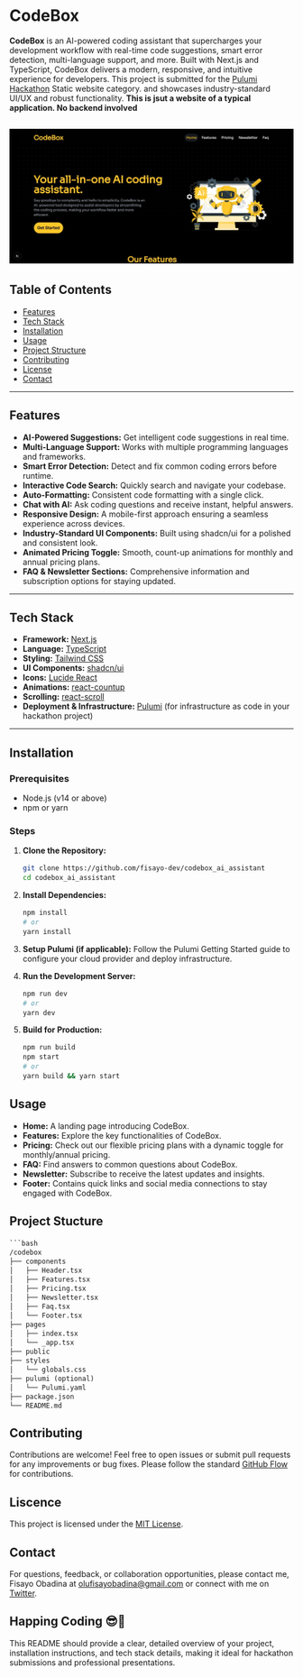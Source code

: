 # CodeBox

**CodeBox** is an AI-powered coding assistant that supercharges your development workflow with real-time code suggestions, smart error detection, multi-language support, and more. Built with Next.js and TypeScript, CodeBox delivers a modern, responsive, and intuitive experience for developers. This project is submitted for the [Pulumi Hackathon](https://dev.to/devteam/announcing-the-pulumi-deploy-and-document-challenge-3000-in-prizes-887?) Static website category. and showcases industry-standard UI/UX and robust functionality. **This is jsut a website of a typical application. No backend involved**

[![CodeBox App Image](./public/Codebox_bg_img.jpg)]()
---

## Table of Contents

- [Features](#features)
- [Tech Stack](#tech-stack)
- [Installation](#installation)
- [Usage](#usage)
- [Project Structure](#project-structure)
- [Contributing](#contributing)
- [License](#license)
- [Contact](#contact)

---

## Features

- **AI-Powered Suggestions:** Get intelligent code suggestions in real time.
- **Multi-Language Support:** Works with multiple programming languages and frameworks.
- **Smart Error Detection:** Detect and fix common coding errors before runtime.
- **Interactive Code Search:** Quickly search and navigate your codebase.
- **Auto-Formatting:** Consistent code formatting with a single click.
- **Chat with AI:** Ask coding questions and receive instant, helpful answers.
- **Responsive Design:** A mobile-first approach ensuring a seamless experience across devices.
- **Industry-Standard UI Components:** Built using shadcn/ui for a polished and consistent look.
- **Animated Pricing Toggle:** Smooth, count-up animations for monthly and annual pricing plans.
- **FAQ & Newsletter Sections:** Comprehensive information and subscription options for staying updated.

---

## Tech Stack

- **Framework:** [Next.js](https://nextjs.org/)
- **Language:** [TypeScript](https://www.typescriptlang.org/)
- **Styling:** [Tailwind CSS](https://tailwindcss.com/)
- **UI Components:** [shadcn/ui](https://ui.shadcn.com/)
- **Icons:** [Lucide React](https://lucide.dev/)
- **Animations:** [react-countup](https://www.npmjs.com/package/react-countup)
- **Scrolling:** [react-scroll](https://www.npmjs.com/package/react-scroll)
- **Deployment & Infrastructure:** [Pulumi](https://www.pulumi.com/) (for infrastructure as code in your hackathon project)

---

## Installation

### Prerequisites

- Node.js (v14 or above)
- npm or yarn

### Steps

1. **Clone the Repository:**

   ```bash
   git clone https://github.com/fisayo-dev/codebox_ai_assistant
   cd codebox_ai_assistant

   ```

2. **Install Dependencies:**

   ```bash
   npm install
   # or
   yarn install

   ```

3. **Setup Pulumi (if applicable):**
   Follow the Pulumi Getting Started guide to configure your cloud provider and deploy infrastructure.
4. **Run the Development Server:**

   ```bash
   npm run dev
   # or
   yarn dev

   ```

5. **Build for Production:**
   ```bash
   npm run build
   npm start
   # or
   yarn build && yarn start
   ```

## Usage

- **Home:** A landing page introducing CodeBox.
- **Features:** Explore the key functionalities of CodeBox.
- **Pricing:** Check out our flexible pricing plans with a dynamic toggle for monthly/annual pricing.
- **FAQ:** Find answers to common questions about CodeBox.
- **Newsletter:** Subscribe to receive the latest updates and insights.
- **Footer:** Contains quick links and social media connections to stay engaged with CodeBox.

## Project Stucture

    ```bash
    /codebox
    ├── components
    │   ├── Header.tsx
    │   ├── Features.tsx
    │   ├── Pricing.tsx
    │   ├── Newsletter.tsx
    │   ├── Faq.tsx
    │   └── Footer.tsx
    ├── pages
    │   ├── index.tsx
    │   └── _app.tsx
    ├── public
    ├── styles
    │   └── globals.css
    ├── pulumi (optional)
    │   └── Pulumi.yaml
    ├── package.json
    └── README.md

## Contributing

Contributions are welcome! Feel free to open issues or submit pull requests for any improvements or bug fixes. Please follow the standard [GitHub Flow](https://guides.github.com/introduction/flow/) for contributions.

## Liscence

This project is licensed under the [MIT License](https://tlo.mit.edu/understand-ip/exploring-mit-open-source-license-comprehensive-guide).

## Contact

For questions, feedback, or collaboration opportunities, please contact me, Fisayo Obadina at [olufisayobadina@gmail.com](mailto:olufisayobadina@gmail.com) or connect with me on [Twitter](https://x.com/fisayocoder).

## Happing Coding 😎🚀

This README should provide a clear, detailed overview of your project, installation instructions, and tech stack details, making it ideal for hackathon submissions and professional presentations.
